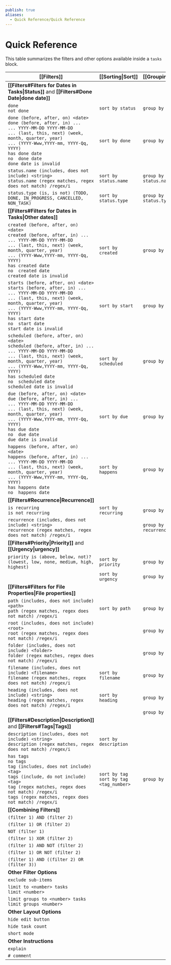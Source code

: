 ```yaml
---
publish: true
aliases:
  - Quick Reference/Quick Reference
---
```


# Quick Reference

This table summarizes the filters and other options available inside a `tasks` block.

| [[Filters]]                                                                                                                                                                                                                                                                                     | [[Sorting\|Sort]]                           | [[Grouping\|Group]]    | [[Layout\|Display]]    |
| ----------------------------------------------------------------------------------------------------------------------------------------------------------------------------------------------------------------------------------------------------------------------------------------------- | ------------------------------------------- | ---------------------- | ---------------------- |
| **[[Filters#Filters for Dates in Tasks\|Status]]** and **[[Filters#Done Date\|done date]]**                                                                                                                                                                                                     |                                             |                        |                        |
| `done`<br>`not done`                                                                                                                                                                                                                                                                            | `sort by status`                            | `group by status`      |                        |
| `done (before, after, on) <date>`<br>`done (before, after, in) ...`<br>`... YYYY-MM-DD YYYY-MM-DD`<br>`... (last, this, next) (week, month, quarter, year)`<br>`... (YYYY-Www,YYYY-mm, YYYY-Qq, YYYY)`<br>`has done date`<br>`no  done date`<br>`done date is invalid`                          | `sort by done`                              | `group by done`        | `hide done date`       |
| `status.name (includes, does not include) <string>`<br>`status.name (regex matches, regex does not match) /regex/i`                                                                                                                                                                             | `sort by status.name`                       | `group by status.name` |                        |
| `status.type (is, is not) (TODO, DONE, IN_PROGRESS, CANCELLED, NON_TASK)`                                                                                                                                                                                                                       | `sort by status.type`                       | `group by status.type` |                        |
| **[[Filters#Filters for Dates in Tasks\|Other dates]]**                                                                                                                                                                                                                                         |                                             |                        |                        |
| `created (before, after, on) <date>`<br>`created (before, after, in) ...`<br>`... YYYY-MM-DD YYYY-MM-DD`<br>`... (last, this, next) (week, month, quarter, year)`<br>`... (YYYY-Www,YYYY-mm, YYYY-Qq, YYYY)`<br>`has created date`<br>`no  created date`<br>`created date is invalid`           | `sort by created`                           | `group by created`     | `hide created date`    |
| `starts (before, after, on) <date>`<br>`starts (before, after, in) ...`<br>`... YYYY-MM-DD YYYY-MM-DD`<br>`... (last, this, next) (week, month, quarter, year)`<br>`... (YYYY-Www,YYYY-mm, YYYY-Qq, YYYY)`<br>`has start date`<br>`no  start date`<br>`start date is invalid`                   | `sort by start`                             | `group by start`       | `hide start date`      |
| `scheduled (before, after, on) <date>`<br>`scheduled (before, after, in) ...`<br>`... YYYY-MM-DD YYYY-MM-DD`<br>`... (last, this, next) (week, month, quarter, year)`<br>`... (YYYY-Www,YYYY-mm, YYYY-Qq, YYYY)`<br>`has scheduled date`<br>`no  scheduled date`<br>`scheduled date is invalid` | `sort by scheduled`                         | `group by scheduled`   | `hide scheduled date`  |
| `due (before, after, on) <date>`<br>`due (before, after, in) ...`<br>`... YYYY-MM-DD YYYY-MM-DD`<br>`... (last, this, next) (week, month, quarter, year)`<br>`... (YYYY-Www,YYYY-mm, YYYY-Qq, YYYY)`<br>`has due date`<br>`no  due date`<br>`due date is invalid`                               | `sort by due`                               | `group by due`         | `hide due date`        |
| `happens (before, after, on) <date>`<br>`happens (before, after, in) ...`<br>`... YYYY-MM-DD YYYY-MM-DD`<br>`... (last, this, next) (week, month, quarter, year)`<br>`... (YYYY-Www,YYYY-mm, YYYY-Qq, YYYY)`<br>`has happens date`<br>`no  happens date`                                        | `sort by happens`                           | `group by happens`     |                        |
| **[[Filters#Recurrence\|Recurrence]]**                                                                                                                                                                                                                                                          |                                             |                        |                        |
| `is recurring`<br>`is not recurring`                                                                                                                                                                                                                                                            | `sort by recurring`                         | `group by recurring`   |                        |
| `recurrence (includes, does not include) <string>`<br>`recurrence (regex matches, regex does not match) /regex/i`                                                                                                                                                                               |                                             | `group by recurrence`  | `hide recurrence rule` |
| **[[Filters#Priority\|Priority]]** and **[[Urgency\|urgency]]**                                                                                                                                                                                                                                 |                                             |                        |                        |
| `priority is (above, below, not)? (lowest, low, none, medium, high, highest)`                                                                                                                                                                                                                   | `sort by priority`                          | `group by priority`    | `hide priority`        |
|                                                                                                                                                                                                                                                                                                 | `sort by urgency`                           | `group by urgency`     | `show urgency`         |
| **[[Filters#Filters for File Properties\|File properties]]**                                                                                                                                                                                                                                    |                                             |                        |                        |
| `path (includes, does not include) <path>`<br>`path (regex matches, regex does not match) /regex/i`                                                                                                                                                                                             | `sort by path`                              | `group by path`        |                        |
| `root (includes, does not include) <root>`<br>`root (regex matches, regex does not match) /regex/i`                                                                                                                                                                                             |                                             | `group by root`        |                        |
| `folder (includes, does not include) <folder>`<br>`folder (regex matches, regex does not match) /regex/i`                                                                                                                                                                                       |                                             | `group by folder`      |                        |
| `filename (includes, does not include) <filename>`<br>`filename (regex matches, regex does not match) /regex/i`                                                                                                                                                                                 | `sort by filename`                          | `group by filename`    |                        |
| `heading (includes, does not include) <string>`<br>`heading (regex matches, regex does not match) /regex/i`                                                                                                                                                                                     | `sort by heading`                           | `group by heading`     |                        |
|                                                                                                                                                                                                                                                                                                 |                                             | `group by backlink`    | `hide backlink`        |
| **[[Filters#Description\|Description]]** and **[[Filters#Tags\|Tags]]**                                                                                                                                                                                                                         |                                             |                        |                        |
| `description (includes, does not include) <string>`<br>`description (regex matches, regex does not match) /regex/i`                                                                                                                                                                             | `sort by description`                       |                        |                        |
| `has tags`<br>`no tags`<br>`tag (includes, does not include) <tag>`<br>`tags (include, do not include) <tag>`<br>`tag (regex matches, regex does not match) /regex/i`<br>`tags (regex matches, regex does not match) /regex/i`                                                                  | `sort by tag`<br>`sort by tag <tag_number>` | `group by tags`        |                        |
| **[[Combining Filters]]**                                                                                                                                                                                                                                                                       |                                             |                        |                        |
| `(filter 1) AND (filter 2)`                                                                                                                                                                                                                                                                     |                                             |                        |                        |
| `(filter 1) OR (filter 2)`                                                                                                                                                                                                                                                                      |                                             |                        |                        |
| `NOT (filter 1)`                                                                                                                                                                                                                                                                                |                                             |                        |                        |
| `(filter 1) XOR (filter 2)`                                                                                                                                                                                                                                                                     |                                             |                        |                        |
| `(filter 1) AND NOT (filter 2)`                                                                                                                                                                                                                                                                 |                                             |                        |                        |
| `(filter 1) OR NOT (filter 2)`                                                                                                                                                                                                                                                                  |                                             |                        |                        |
| `(filter 1) AND ((filter 2) OR (filter 3))`                                                                                                                                                                                                                                                     |                                             |                        |                        |
| **Other Filter Options**                                                                                                                                                                                                                                                                        |                                             |                        |                        |
| `exclude sub-items`                                                                                                                                                                                                                                                                             |                                             |                        |                        |
| `limit to <number> tasks`<br>`limit <number>`                                                                                                                                                                                                                                                   |                                             |                        |                        |
| `limit groups to <number> tasks`<br>`limit groups <number>`                                                                                                                                                                                                                                     |                                             |                        |                        |
| **Other Layout Options**                                                                                                                                                                                                                                                                        |                                             |                        |                        |
| `hide edit button`                                                                                                                                                                                                                                                                              |                                             |                        |                        |
| `hide task count`                                                                                                                                                                                                                                                                               |                                             |                        |                        |
| `short mode`                                                                                                                                                                                                                                                                                    |                                             |                        |                        |
| **Other Instructions**                                                                                                                                                                                                                                                                          |                                             |                        |                        |
| `explain`                                                                                                                                                                                                                                                                                       |                                             |                        |                        |
| `# comment`                                                                                                                                                                                                                                                                                     |                                             |                        |                        |
